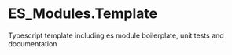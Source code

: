 # ES_Modules.Template
Typescript template including es module boilerplate, unit tests and documentation

